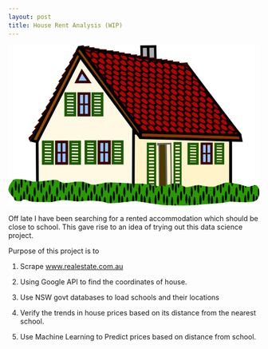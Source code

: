 ```yaml
---
layout: post
title: House Rent Analysis (WIP)
---
```

![_config.yml](../images/house.png)


Off late I have been searching for a rented accommodation which should be close to school. This gave rise to an idea of trying out this data science project. 

Purpose of this project is to

1. Scrape www.realestate.com.au

2. Using Google API to find the coordinates of house.

3. Use NSW govt databases to load schools and their locations

4. Verify the trends in house prices based on its distance from the nearest school.

5. Use Machine Learning to Predict prices based on distance from school.
